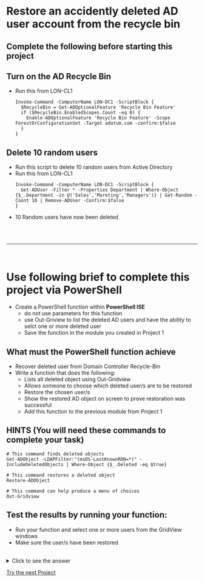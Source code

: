 
<!--
    <details><summary>Click for hint</summary><Strong> 

    ``` 
    HINT
    ```
    </Strong></details> 
    <details><summary>Click to see the answer</summary><Strong> 
    
    ```
    ANSWER
    ```

    </Strong></details> 
-->

#  Restore an accidently deleted AD user account from the recycle bin 

## Complete the following before starting this project

## Turn on the AD Recycle Bin
- Run this from LON-CL1
  ```
  Invoke-Command -ComputerName LON-DC1 -ScriptBlock {
    $RecycleBin = Get-ADOptionalFeature 'Recycle Bin Feature'
    if ($RecycleBin.EnabledScopes.Count -eq 0) {
      Enable-ADOptionalFeature 'Recycle Bin Feature' -Scope ForestOrConfigurationSet -Target adatum.com -confirm:$false
    }
  }  
  ```
  
## Delete 10 random users
- Run this script to delete 10 random users from Active Directory
- Run this from LON-CL1
  ```
  Invoke-Command -ComputerName LON-DC1 -ScriptBlock {  
    Get-ADUser -Filter * -Properties Department | Where-Object {$_.Department -in @('Sales','Mareting','Managers')} | Get-Random -Count 10 | Remove-ADUser -Confirm:$false
  }  
  ```
- 10 Random users have now been deleted 
<br>
<br>

---

<br>

# Use following brief to complete this project via PowerShell

- Create a PowerShell function within **PowerShell ISE**
  - do not use parameters for this function 
  - use Out-Griview to list the deleted AD users and have the ability to selct one or more deleted user
  - Save the function in the module you created in Project 1

## What must the PowerShell function achieve

- Recover deleted user from Domain Controller Recycle-Bin
- Write a function that does the following:
  - Lists all deleted object using Out-Gridview
  - Allows someone to choose which deleted user/s are to be restored
  - Restore the chosen user/s
  - Show the restored AD object on screen to prove restoration was successful 
  - Add this function to the previous module from Project 1

## HINTS (You will need these commands to complete your task)
```
# This command finds deleted objects
Get-ADObject -LDAPFilter:"(msDS-LastKnownRDN=*)" -IncludeDeletedObjects | Where-Object {$_.Deleted -eq $true}

# This command restores a deleted object 
Restore-ADObject 

# This command can help produce a menu of choices
Out-Gridview
```

## Test the results by running your function:
   
 - Run your function and select one or more users from the GridView windows
 - Make sure the user/s have been restored   
<br>

<details><summary>Click to see the answer</summary><Strong> 
    
```
function Restore-DeletedADObject {
  # Find all of the deleted objects in AD  
  $DeletedObjects = Get-ADObject -LDAPFilter:"(msDS-LastKnownRDN=*)" -IncludeDeletedObjects | Where-Object {$_.Deleted -eq $true}
  $ADObjectsChosen = $DeletedObjects | Out-GridView -OutputMode Multiple  # Choose which objects to restore
  $ADObjectsChosen | Restore-ADObject -confirm:$false # This restores the chosen object
  # this finds the restored objects in AD  
  $RestoredObjects = Get-ADObject -Filter * | Where-Object {$_.ObjectGuid -in $ADObjectsChosen.ObjectGuid}  
  return $RestoredObjects   # Show the restored objects on the screen (this is the optional requirement)
}
    
```

</Strong></details> 

[Try the next Project](PSADProject3.md)
